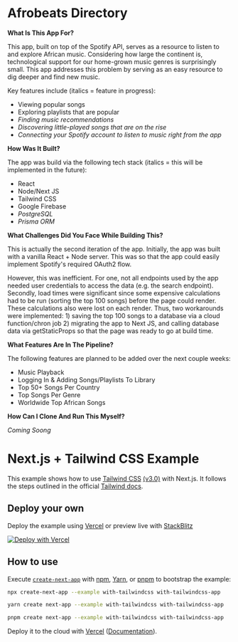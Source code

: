 # Afrobeats Directory

**What Is This App For?**

This app, built on top of the Spotify API, serves as a resource to listen to and explore African music. Considering how large the continent is, technological support for our home-grown music genres is surprisingly small. This app addresses this problem by serving as an easy resource to dig deeper and find new music.

Key features include (italics = feature in progress):
* Viewing popular songs 
* Exploring playlists that are popular
* *Finding music recommendations*
* *Discovering little-played songs that are on the rise*
* *Connecting your Spotify account to listen to music right from the app*

**How Was It Built?**

The app was build via the following tech stack (italics = this will be implemented in the future):

* React
* Node/Next JS
* Tailwind CSS
* Google Firebase
* *PostgreSQL*
* *Prisma ORM*

**What Challenges Did You Face While Building This?**

This is actually the second iteration of the app. Initially, the app was built with a vanilla React + Node server. This was so that the app could easily implement Spotify's required OAuth2 flow. 

However, this was inefficient. For one, not all endpoints used by the app needed user credentials to access the data (e.g. the search endpoint). Secondly, load times were significant since some expensive calculations had to be run (sorting the top 100 songs) before the page could render. These calculations also were lost on each render. Thus, two workarounds were implemented: 1) saving the top 100 songs to a database via a cloud function/chron job 2) migrating the app to Next JS, and calling database data via getStaticProps so that the page was ready to go at build time. 

**What Features Are In The Pipeline?**

The following features are planned to be added over the next couple weeks: 

* Music Playback 
* Logging In & Adding Songs/Playlists To Library
* Top 50+ Songs Per Country
* Top Songs Per Genre 
* Worldwide Top African Songs 

**How Can I Clone And Run This Myself?**

*Coming Soong*


# Next.js + Tailwind CSS Example

This example shows how to use [Tailwind CSS](https://tailwindcss.com/) [(v3.0)](https://tailwindcss.com/blog/tailwindcss-v3) with Next.js. It follows the steps outlined in the official [Tailwind docs](https://tailwindcss.com/docs/guides/nextjs).

## Deploy your own

Deploy the example using [Vercel](https://vercel.com?utm_source=github&utm_medium=readme&utm_campaign=next-example) or preview live with [StackBlitz](https://stackblitz.com/github/vercel/next.js/tree/canary/examples/with-tailwindcss)

[![Deploy with Vercel](https://vercel.com/button)](https://vercel.com/new/git/external?repository-url=https://github.com/vercel/next.js/tree/canary/examples/with-tailwindcss&project-name=with-tailwindcss&repository-name=with-tailwindcss)

## How to use

Execute [`create-next-app`](https://github.com/vercel/next.js/tree/canary/packages/create-next-app) with [npm](https://docs.npmjs.com/cli/init), [Yarn](https://yarnpkg.com/lang/en/docs/cli/create/), or [pnpm](https://pnpm.io) to bootstrap the example:

```bash
npx create-next-app --example with-tailwindcss with-tailwindcss-app
```

```bash
yarn create next-app --example with-tailwindcss with-tailwindcss-app
```

```bash
pnpm create next-app --example with-tailwindcss with-tailwindcss-app
```

Deploy it to the cloud with [Vercel](https://vercel.com/new?utm_source=github&utm_medium=readme&utm_campaign=next-example) ([Documentation](https://nextjs.org/docs/deployment)).
